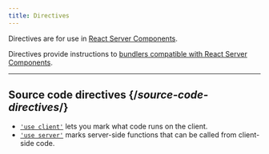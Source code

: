 ```yaml
---
title: Directives
---
```


<RSC>

Directives are for use in [React Server Components](/learn/start-a-new-react-project#recommended-react-frameworks).

</RSC>

<Intro>

Directives provide instructions to [bundlers compatible with React Server Components](/learn/start-a-new-react-project#recommended-react-frameworks).

</Intro>

---

## Source code directives {/*source-code-directives*/}

* [`'use client'`](/reference/rsc/use-client) lets you mark what code runs on the client.
* [`'use server'`](/reference/rsc/use-server) marks server-side functions that can be called from client-side code.
